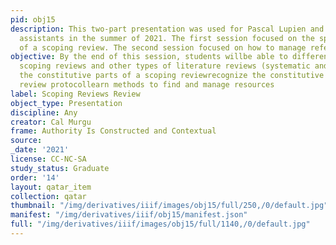 ```yaml
---
pid: obj15
description: This two-part presentation was used for Pascal Lupien and his research
  assistants in the summer of 2021. The first session focused on the specific elements
  of a scoping review. The second session focused on how to manage references. 
objective: By the end of this session, students willbe able to differentiate between
  scoping reviews and other types of literature reviews (systematic and not)identify
  the constitutive parts of a scoping reviewrecognize the constitutive of a scoping
  review protocollearn methods to find and manage resources
label: Scoping Reviews Review
object_type: Presentation
discipline: Any
creator: Cal Murgu
frame: Authority Is Constructed and Contextual
source:
_date: '2021'
license: CC-NC-SA
study_status: Graduate
order: '14'
layout: qatar_item
collection: qatar
thumbnail: "/img/derivatives/iiif/images/obj15/full/250,/0/default.jpg"
manifest: "/img/derivatives/iiif/obj15/manifest.json"
full: "/img/derivatives/iiif/images/obj15/full/1140,/0/default.jpg"
---
```

